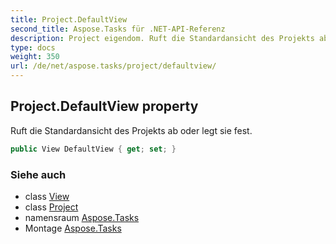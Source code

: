 ```yaml
---
title: Project.DefaultView
second_title: Aspose.Tasks für .NET-API-Referenz
description: Project eigendom. Ruft die Standardansicht des Projekts ab oder legt sie fest.
type: docs
weight: 350
url: /de/net/aspose.tasks/project/defaultview/
---
```

## Project.DefaultView property

Ruft die Standardansicht des Projekts ab oder legt sie fest.

```csharp
public View DefaultView { get; set; }
```

### Siehe auch

* class [View](../../view/)
* class [Project](../)
* namensraum [Aspose.Tasks](../../project/)
* Montage [Aspose.Tasks](../../../)


